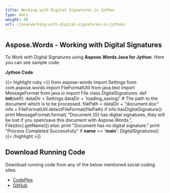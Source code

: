 ```yaml
---
title: Working with Digital Signatures in Jython
type: docs
weight: 40
url: /java/working-with-digital-signatures-in-jython/
---
```


## **Aspose.Words - Working with Digital Signatures**
To Work with Digital Signatures using **Aspose.Words Java for Jython**. Here you can see sample code.

**Jython Code**

{{< highlight ruby >}}
from aspose-words import Settings
from com.aspose.words import FileFormatUtil
from java.text import MessageFormat
from java.io import File
class DigitalSignatures:
    def __init__(self):
        dataDir = Settings.dataDir + 'loading_saving/'
        # The path to the document which is to be processed.
        filePath = dataDir + "document.doc"
        info = FileFormatUtil.detectFileFormat(filePath)
        if info.hasDigitalSignature():
            print MessageFormat.format(
                    "Document {0} has digital signatures, they will be lost if you open/save this document with Aspose.Words.",
                    File(doc).getName())
        else:
            print "Document has no digital signature."
        print "Process Completed Successfully"
if __name__ == '__main__':
    DigitalSignatures()
{{< /highlight >}}
## **Download Running Code**
Download running code from any of the below mentioned social coding sites:

- [CodePlex](https://asposewordsjavajython.codeplex.com/releases/view/619260)
- [GitHub](https://github.com/aspose-words/Aspose.Words-for-Java/releases/tag/Aspose.Words_Java_for_Jython-v1.0.0)
